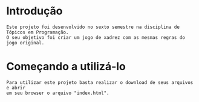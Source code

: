 # Introdução

	Este projeto foi desenvolvido no sexto semestre na disciplina de Tópicos em Programação.
	O seu objetivo foi criar um jogo de xadrez com as mesmas regras do jogo original.
	
# Começando a utilizá-lo

	Para utilizar este projeto basta realizar o download de seus arquivos e abrir
	em seu browser o arquivo "index.html".
